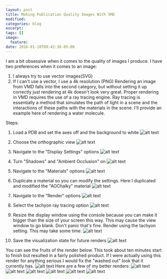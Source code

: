 ```yaml
---
layout: post
title: Making Publication Quality Images With VMD
modified:
categories: blog
excerpt:
tags: []
image:
  feature:
date: 2016-01-10T09:42:38-05:00
---
```

I am a bit obsessive when it comes to the quality of images I produce. I have two preferences when it comes to an image:  
1. I always try to use vector images(SVG)
2. If I can't use a vector, I use a 4k resolution (PNG)
Rendering an image from VMD falls into the second category, but without setting it up correctly just rendering at 4k doesn't look very great. Proper rendering in VMD requires the use of a ray tracing engine. Ray tracing is essentially a method that simulates the path of light in a scene and the interactions of these paths with the materials in the scene. I'll provide an example here of rendering a water molecule.

Steps:
1. Load a PDB and set the axes off and the background to white
![alt text](making-publication-quality-images-with-vmd/Step1.png "Step1")

2. Choose the orthographic view
![alt text](making-publication-quality-images-with-vmd/Step2.png "Step2")

3. Navigate to the "Display Settings" options
![alt text](making-publication-quality-images-with-vmd/Step3.png "Step3")

4. Turn "Shadows" and "Ambient Occlusion" on
![alt text](making-publication-quality-images-with-vmd/Step4.png "Step4")

5. Navigate to the "Materials" options
![alt text](making-publication-quality-images-with-vmd/Step5.png "Step5")

6. Duplicate a material so you can modify the settings. Here I duplicated and modified the "AOChalky" material
![alt text](making-publication-quality-images-with-vmd/Step6.png "Step6")

7. Navigate to the "Render" options
![alt text](making-publication-quality-images-with-vmd/Step7.png "Step7")

8. Select the tachyon ray tracing option
![alt text](making-publication-quality-images-with-vmd/Step8.png "Step8")

9. Resize the display window using the console because you can make it bigger than the size of your screen this way. This may cause the view window to go blank. Don't panic that's fine. Render using the tachyon setting. This may take some time.
![alt text](making-publication-quality-images-with-vmd/Step9.png "Step9")

10. Save the visualization state for future renders
![alt text](making-publication-quality-images-with-vmd/Step10.png "Step10")

You can see the fruits of the render below. This took about ten minutes start to finish but resulted in a fairly polished product. If I were actually using this render for anything serious I would fix the "washed out" look that it currently has.
![alt text](making-publication-quality-images-with-vmd/waterquickrender.png "Water Quick Render")
Here are a few of my better renders:
![alt text](making-publication-quality-images-with-vmd/WaterCluster.png "Water Cluster")
![alt text](making-publication-quality-images-with-vmd/WaterDimer.png "Water Dimer")
![alt text](making-publication-quality-images-with-vmd/wateroverlay.png "Water Overlay")
![alt text](making-publication-quality-images-with-vmd/H2O_density.png "Water Density")
![alt text](making-publication-quality-images-with-vmd/solvation.png "Solvation")
![alt text](making-publication-quality-images-with-vmd/folding.png "Folding")
